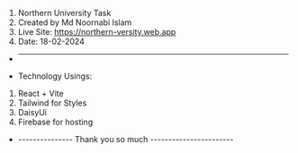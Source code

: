 1. Northern University Task
2. Created by Md Noornabi Islam
3. Live Site: https://northern-versity.web.app
4. Date: 18-02-2024

* ----------------------------
* Technology Usings:
1. React + Vite
2. Tailwind for Styles
3. DaisyUi
4. Firebase for hosting

* --------------- Thank you so much -----------------------